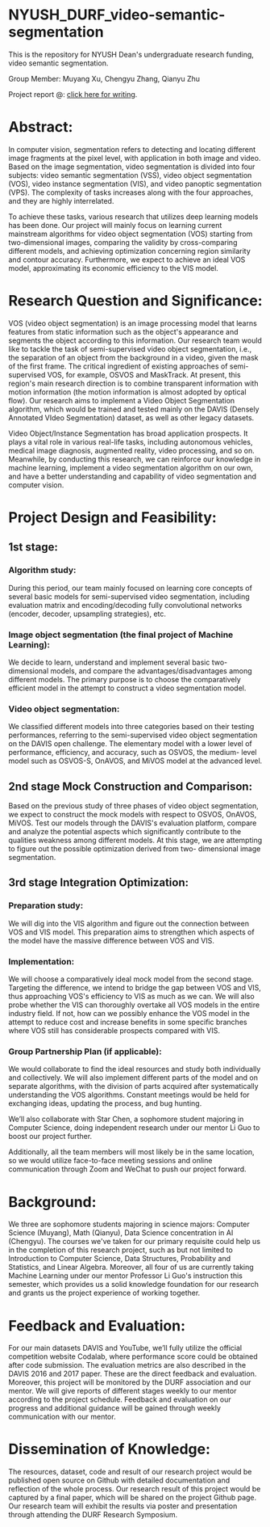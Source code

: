 # NYUSH_DURF_video-semantic-segmentation
This is the repository for NYUSH Dean's undergraduate research funding, video semantic segmentation.

Group Member: Muyang Xu, Chengyu Zhang, Qianyu Zhu

Project report @: [click here for writing](https://github.com/qianyu-zhu/NYUSH_DURF_video-semantic-segmentation/blob/main/DURF_report.pdf).

# Abstract:
In computer vision, segmentation refers to detecting and locating different image fragments at the pixel level, with application in both image and video. Based on the image segmentation, video segmentation is divided into four subjects: video semantic segmentation (VSS), video object segmentation (VOS), video instance segmentation (VIS), and video panoptic segmentation (VPS). The complexity of tasks increases along with the four approaches, and they are highly interrelated. 

To achieve these tasks, various research that utilizes deep learning models has been done. Our project will mainly focus on learning current mainstream algorithms for video object segmentation (VOS) starting from two-dimensional images, comparing the validity by cross-comparing different models, and achieving optimization concerning region similarity and contour accuracy. Furthermore, we expect to achieve an ideal VOS model, approximating its economic efficiency to the VIS model.

# Research Question and Significance:
VOS (video object segmentation) is an image processing model that learns features from static information such as the object's appearance and segments the object according to this information. Our research team would like to tackle the task of semi-supervised video object segmentation, i.e., the separation of an object from the background in a video, given the mask of the first frame. The critical ingredient of existing approaches of semi-supervised VOS, for example, OSVOS and MaskTrack. At present, this region's main research direction is to combine transparent information with motion information (the motion information is almost adopted by optical flow). Our research aims to implement a Video Object Segmentation algorithm, which would be trained and tested mainly on the DAVIS (Densely Annotated VIdeo Segmentation) dataset, as well as other legacy datasets.

Video Object/Instance Segmentation has broad application prospects. It plays a vital role in various real-life tasks, including autonomous vehicles, medical image diagnosis, augmented reality, video processing, and so on. Meanwhile, by conducting this research, we can reinforce our knowledge in machine learning, implement a video segmentation algorithm on our own, and have a better understanding and capability of video segmentation and computer vision.

# Project Design and Feasibility: 
## 1st stage: 
### Algorithm study:
During this period, our team mainly focused on learning core concepts of several basic models for semi-supervised video segmentation, including evaluation matrix and encoding/decoding fully convolutional networks (encoder, decoder, upsampling strategies), etc.

### Image object segmentation (the final project of Machine Learning): 
We decide to learn, understand and implement several basic two-dimensional models, and compare the advantages/disadvantages among different models. The primary purpose is to choose the comparatively efficient model in the attempt to construct a video segmentation model.

### Video object segmentation: 
We classified different models into three categories based on their testing performances, referring to the semi-supervised video object segmentation on the DAVIS open challenge. The elementary model with a lower level of performance, efficiency, and accuracy, such as OSVOS, the medium- level model such as OSVOS-S, OnAVOS, and MiVOS model at the advanced level.

## 2nd stage Mock Construction and Comparison:
Based on the previous study of three phases of video object segmentation, we expect to construct the mock models with respect to OSVOS, OnAVOS, MiVOS. Test our models through the DAVIS's evaluation platform, compare and analyze the potential aspects which significantly contribute to the qualities weakness among different models. At this stage, we are attempting to figure out the possible optimization derived from two- dimensional image segmentation.

## 3rd stage Integration Optimization:
### Preparation study: 
We will dig into the VIS algorithm and figure out the connection between VOS and VIS model. This preparation aims to strengthen which aspects of the model have the massive difference between VOS and VIS.
### Implementation: 
We will choose a comparatively ideal mock model from the second stage. Targeting the difference, we intend to bridge the gap between VOS and VIS, thus approaching VOS's efficiency to VIS as much as we can. We will also probe whether the VIS can thoroughly overtake all VOS models in the entire industry field. If not, how can we possibly enhance the VOS model in the attempt to reduce cost and increase benefits in some specific branches where VOS still has considerable prospects compared with VIS.

### Group Partnership Plan (if applicable):
We would collaborate to find the ideal resources and study both individually and collectively. We will also implement different parts of the model and on separate algorithms, with the division of parts acquired after systematically understanding the VOS algorithms. Constant meetings would be held for exchanging ideas, updating the process, and bug hunting.

We’ll also collaborate with Star Chen, a sophomore student majoring in Computer Science, doing independent research under our mentor Li Guo to boost our project further.

Additionally, all the team members will most likely be in the same location, so we would utilize face-to-face meeting sessions and online communication through Zoom and WeChat to push our project forward.

# Background:
We three are sophomore students majoring in science majors: Computer Science (Muyang), Math (Qianyu), Data Science concentration in AI (Chengyu). The courses we've taken for our primary requisite could help us in the completion of this research project, such as but not limited to Introduction to Computer Science, Data Structures, Probability and Statistics, and Linear Algebra. Moreover, all four of us are currently taking Machine Learning under our mentor Professor Li Guo's instruction this semester, which provides us a solid knowledge foundation for our research and grants us the project experience of working together.

# Feedback and Evaluation:

For our main datasets DAVIS and YouTube, we’ll fully utilize the official competition website Codalab, where performance score could be obtained after code submission. The evaluation metrics are also described in the DAVIS 2016 and 2017 paper. These are the direct feedback and evaluation. Moreover, this project will be monitored by the DURF association and our mentor. We will give reports of different stages weekly to our mentor according to the project schedule. Feedback and evaluation on our progress and additional guidance will be gained through weekly communication with our mentor.

# Dissemination of Knowledge:
The resources, dataset, code and result of our research project would be published open source on Github with detailed documentation and reflection of the whole process. Our research result of this project would be captured by a final paper, which will be shared on the project Github page. Our research team will exhibit the results via poster and presentation through attending the DURF Research Symposium.
